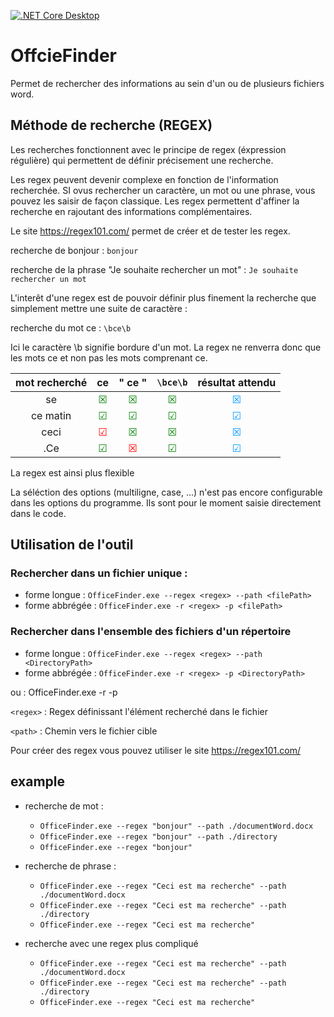 [![.NET Core Desktop](https://github.com/bhilleri/OfficeFinder/actions/workflows/dotnet-desktop.yml/badge.svg)](https://github.com/bhilleri/OfficeFinder/actions/workflows/dotnet-desktop.yml)

# OffcieFinder
Permet de rechercher des informations au sein d'un ou de plusieurs fichiers word.

## Méthode de recherche (REGEX)
Les recherches fonctionnent avec le principe de regex (éxpression régulière) qui permettent de définir précisement une recherche.

Les regex peuvent devenir complexe en fonction de l'information recherchée. SI ovus rechercher un caractère, un mot ou une phrase, vous pouvez les saisir de façon classique. Les regex permettent d'affiner la recherche en rajoutant des informations complémentaires.

Le site https://regex101.com/  permet de créer et de tester les regex.

recherche de bonjour : `bonjour`

recherche de la phrase "Je souhaite rechercher un mot" : `Je souhaite rechercher un mot`

L'interêt d'une regex est de pouvoir définir plus finement la recherche que simplement mettre une suite de caractère :

 recherche du mot ce : `\bce\b`

 Ici le caractère \b signifie bordure d'un mot. La regex ne renverra donc que les mots ce et non pas les mots comprenant ce.

 |mot recherché| ce | " ce "  | `\bce\b`|résultat attendu|
 |:------:|:------:|:---------:|:----:|:---:|
 | se | <span style="color:green">☒</span> | <span style="color:green">☒</span> |<span style="color:green">☒</span> | <span style="color:RGB(0,150,255)">☒</span>|
 | ce matin | <span style="color:green">☑</span> | <span style="color:green">☑</span> |<span style="color:green">☑</span> |<span style="color:RGB(0,150,255)">☑</span>|
 |ceci | <span style="color:red">☑</span> | <span style="color:green">☒</span>|<span style="color:green">☒</span> |<span style="color:RGB(0,150,255)">☒</span>|
 |.Ce| <span style="color:green">☑</span> | <span style="color:red">☒</span> | <span style="color:green">☑</span> |<span style="color:RGB(0,150,255)">☑</span>| 



 La regex est ainsi plus flexible

La séléction des options (multiligne, case, ...) n'est pas encore configurable dans les options du programme. Ils sont pour le moment saisie directement dans le code.

## Utilisation de l'outil
### Rechercher dans un fichier unique :
- forme longue : `OfficeFinder.exe --regex <regex> --path <filePath>`
- forme abbrégée : `OfficeFinder.exe -r <regex> -p <filePath>`
### Rechercher dans l'ensemble des fichiers d'un répertoire
- forme longue : `OfficeFinder.exe --regex <regex> --path <DirectoryPath>`
- forme abbrégée : `OfficeFinder.exe -r <regex> -p <DirectoryPath>`

ou : OfficeFinder.exe -r <regex> -p <path>

`<regex>` : Regex définissant l'élément recherché dans le fichier

`<path>` : Chemin vers le fichier cible

Pour créer des regex vous pouvez utiliser le site https://regex101.com/ 


## example

- recherche de mot :
    - `OfficeFinder.exe --regex "bonjour" --path ./documentWord.docx`
    - `OfficeFinder.exe --regex "bonjour" --path ./directory`
    - `OfficeFinder.exe --regex "bonjour"`

- recherche de phrase :
    - `OfficeFinder.exe --regex "Ceci est ma recherche" --path ./documentWord.docx`
    - `OfficeFinder.exe --regex "Ceci est ma recherche" --path ./directory`
    - `OfficeFinder.exe --regex "Ceci est ma recherche"`

- recherche avec une regex plus compliqué 
    - `OfficeFinder.exe --regex "Ceci est ma recherche" --path ./documentWord.docx`
    - `OfficeFinder.exe --regex "Ceci est ma recherche" --path ./directory`
    - `OfficeFinder.exe --regex "Ceci est ma recherche"`
